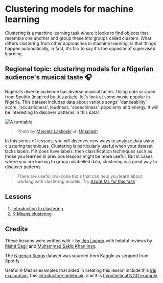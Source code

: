 # Clustering models for machine learning

Clustering is a machine learning task where it looks to find objects that resemble one another and group these into groups called clusters.  What differs clustering from other approaches in machine learning, is that things happen automatically, in fact, it's fair to say it's the opposite of supervised learning.

## Regional topic: clustering models for a Nigerian audience's musical taste 🎧

Nigeria's diverse audience has diverse musical tastes. Using data scraped from Spotify (inspired by [this article](https://towardsdatascience.com/country-wise-visual-analysis-of-music-taste-using-spotify-api-seaborn-in-python-77f5b749b421), let's look at some music popular in Nigeria. This dataset includes data about various songs' 'danceability' score, 'acousticness', loudness, 'speechiness', popularity and energy. It will be interesting to discover patterns in this data!

![A turntable](./images/turntable.jpg)

> Photo by <a href="https://unsplash.com/@marcelalaskoski?utm_source=unsplash&utm_medium=referral&utm_content=creditCopyText">Marcela Laskoski</a> on <a href="https://unsplash.com/s/photos/nigerian-music?utm_source=unsplash&utm_medium=referral&utm_content=creditCopyText">Unsplash</a>
  
In this series of lessons, you will discover new ways to analyze data using clustering techniques. Clustering is particularly useful when your dataset lacks labels. If it does have labels, then classification techniques such as those you learned in previous lessons might be more useful. But in cases where you are looking to group unlabelled data, clustering is a great way to discover patterns.

> There are useful low-code tools that can help you learn about working with clustering models. Try [Azure ML for this task](https://docs.microsoft.com/learn/modules/create-clustering-model-azure-machine-learning-designer/?WT.mc_id=academic-77952-leestott)

## Lessons

1. [Introduction to clustering](1-Visualize/README.md)
2. [K-Means clustering](2-K-Means/README.md)

## Credits

These lessons were written with 🎶 by [Jen Looper](https://www.twitter.com/jenlooper) with helpful reviews by [Rishit Dagli](https://rishit_dagli) and [Muhammad Sakib Khan Inan](https://twitter.com/Sakibinan).

The [Nigerian Songs](https://www.kaggle.com/sootersaalu/nigerian-songs-spotify) dataset was sourced from Kaggle as scraped from Spotify.

Useful K-Means examples that aided in creating this lesson include this [iris exploration](https://www.kaggle.com/bburns/iris-exploration-pca-k-means-and-gmm-clustering), this [introductory notebook](https://www.kaggle.com/prashant111/k-means-clustering-with-python), and this [hypothetical NGO example](https://www.kaggle.com/ankandash/pca-k-means-clustering-hierarchical-clustering).
